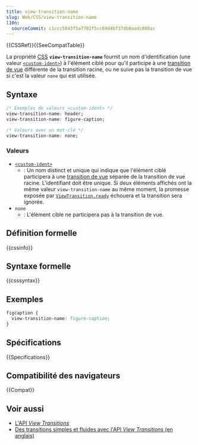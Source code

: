 ```yaml
---
title: view-transition-name
slug: Web/CSS/view-transition-name
l10n:
  sourceCommit: c1ccc5843f5a7702f5cc69d4bf37db0aadc808ac
---
```


{{CSSRef}}{{SeeCompatTable}}

La propriété [CSS](/fr/docs/Web/CSS) **`view-transition-name`** fournit un nom d'identification (une valeur [`<custom-ident>`](/fr/docs/Web/CSS/custom-ident)) à l'élément ciblé pour qu'il participe à une [transition de vue](/fr/docs/Web/API/View_Transitions_API) différente de la transition racine, ou ne suive pas la transition de vue si c'est la valeur `none` qui est utilisée.

## Syntaxe

```css
/* Exemples de valeurs <custom-ident> */
view-transition-name: header;
view-transition-name: figure-caption;

/* Valeurs avec un mot-clé */
view-transition-name: none;
```

### Valeurs

- [`<custom-ident>`](/fr/docs/Web/CSS/custom-ident)
  - : Un nom distinct et unique qui indique que l'élément ciblé participera à une [transition de vue](/fr/docs/Web/API/View_Transitions_API) séparée de la transition de vue racine. L'identifiant doit être unique. Si deux éléments affichés ont la même valeur `view-transition-name` au même moment, la promesse exposée par [`ViewTransition.ready`](/fr/docs/Web/API/ViewTransition/ready) échouera et la transition sera ignorée.
- `none`
  - : L'élément cible ne participera pas à la transition de vue.

## Définition formelle

{{cssinfo}}

## Syntaxe formelle

{{csssyntax}}

## Exemples

```css
figcaption {
  view-transition-name: figure-caption;
}
```

## Spécifications

{{Specifications}}

## Compatibilité des navigateurs

{{Compat}}

## Voir aussi

- [L'API <i lang="en">View Transitions</i>](/fr/docs/Web/API/View_Transitions_API)
- [Des transitions simples et fluides avec l'API <i lang="en">View Transitions</i> (en anglais)](https://developer.chrome.com/docs/web-platform/view-transitions/)

